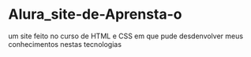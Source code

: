 # Alura_site-de-Aprensta-o
um site feito no curso de HTML e CSS em que pude desdenvolver meus conhecimentos nestas tecnologias
